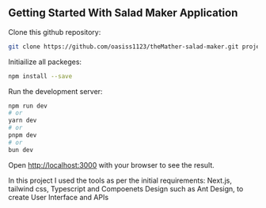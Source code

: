 

## Getting Started With Salad Maker Application

Clone this github repository: 

```bash
git clone https://github.com/oasiss1123/theMather-salad-maker.git project-name
```

Initiailize all packeges: 

```bash
npm install --save
```

Run the development server:

```bash
npm run dev
# or
yarn dev
# or
pnpm dev
# or
bun dev
```

Open [http://localhost:3000](http://localhost:3000) with your browser to see the result.


In this project I used the tools as per the initial requirements: Next.js, tailwind css, Typescript and Compoenets Design such as Ant Design, to create User Interface and APIs


